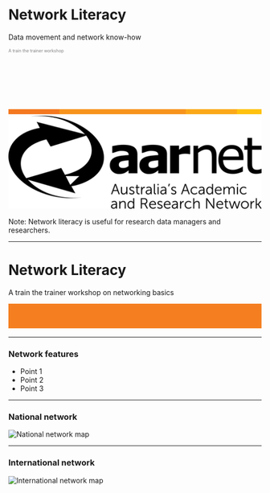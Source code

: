 # Network Literacy
Data movement and network know-how
<p style="font-size:0.6em; color:gray">A train the trainer workshop</p> 

<p>&nbsp;</p>
<p>&nbsp;</p>
<p>&nbsp;</p>

<img src="AARNet-specific/AARNet_OrangeBeam.png" align="bottom">
<img src="AARNet-specific/AARNet_logo_withtag_mono.png" align="bottom">

Note:
Network literacy is useful for research data managers and researchers. 

---
# Network Literacy

A train the trainer workshop on networking basics

![Single line](AARNet-specific/AARNet_single_line.png)

---

### Network features

- Point 1
- Point 2
- Point 3

---
### National network

![National network map](https://www.aarnet.edu.au/images/uploads/main/AARNet_International_Map_082017.png)

---
### International network

![International network map](https://www.aarnet.edu.au/images/uploads/main/AARNet_International_Map_082017.png)
